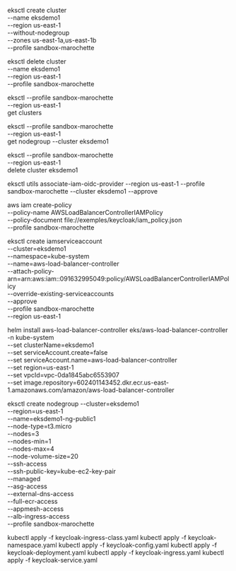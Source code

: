 eksctl create cluster \
     --name eksdemo1 \
      --region us-east-1 \
       --without-nodegroup \
       --zones us-east-1a,us-east-1b \
       --profile sandbox-marochette


eksctl delete cluster \
     --name eksdemo1 \
      --region us-east-1 \
       --profile sandbox-marochette

eksctl --profile sandbox-marochette \
    --region us-east-1 \
    get clusters

eksctl --profile sandbox-marochette \
    --region us-east-1 \
    get nodegroup --cluster eksdemo1

eksctl --profile sandbox-marochette \
    --region us-east-1 \
    delete cluster eksdemo1


eksctl utils associate-iam-oidc-provider --region us-east-1 --profile sandbox-marochette --cluster eksdemo1 --approve

aws iam create-policy \
    --policy-name AWSLoadBalancerControllerIAMPolicy \
    --policy-document file://exemples/keycloak/iam_policy.json \
    --profile sandbox-marochette



eksctl create iamserviceaccount \
  --cluster=eksdemo1 \
  --namespace=kube-system \
  --name=aws-load-balancer-controller \
  --attach-policy-arn=arn:aws:iam::091632995049:policy/AWSLoadBalancerControllerIAMPolicy \
  --override-existing-serviceaccounts \
  --approve \
  --profile sandbox-marochette \
  --region us-east-1


helm install aws-load-balancer-controller eks/aws-load-balancer-controller \
   -n kube-system \
   --set clusterName=eksdemo1 \
   --set serviceAccount.create=false \
   --set serviceAccount.name=aws-load-balancer-controller \
   --set region=us-east-1 \
   --set vpcId=vpc-0da1845abc6553907 \
   --set image.repository=602401143452.dkr.ecr.us-east-1.amazonaws.com/amazon/aws-load-balancer-controller


eksctl create nodegroup --cluster=eksdemo1 \
                       --region=us-east-1 \
                       --name=eksdemo1-ng-public1 \
                       --node-type=t3.micro \
                       --nodes=3 \
                       --nodes-min=1 \
                       --nodes-max=4 \
                       --node-volume-size=20 \
                       --ssh-access \
                       --ssh-public-key=kube-ec2-key-pair \
                       --managed \
                       --asg-access \
                       --external-dns-access \
                       --full-ecr-access \
                       --appmesh-access \
                       --alb-ingress-access \
                       --profile sandbox-marochette

kubectl apply -f keycloak-ingress-class.yaml
kubectl apply -f keycloak-namespace.yaml
kubectl apply -f keycloak-config.yaml
kubectl apply -f keycloak-deployment.yaml
kubectl apply -f keycloak-ingress.yaml
kubectl apply -f keycloak-service.yaml 